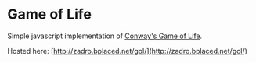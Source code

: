 # Game of Life
Simple javascript implementation of [Conway's Game of Life](https://en.wikipedia.org/wiki/Conway%27s_Game_of_Life).

Hosted here: [http://zadro.bplaced.net/gol/](http://zadro.bplaced.net/gol/)
